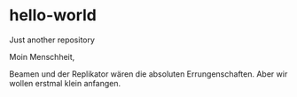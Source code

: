 # hello-world
Just another repository

Moin Menschheit,

Beamen und der Replikator wären die absoluten Errungenschaften. Aber wir wollen erstmal klein anfangen.
